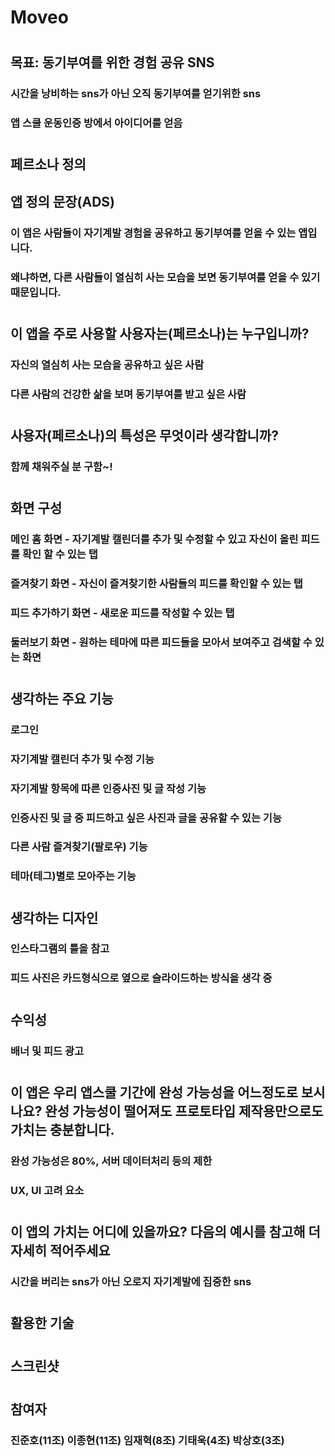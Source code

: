 # Moveo
#
## 목표: 동기부여를 위한 경험 공유 SNS
### 시간을 낭비하는 sns가 아닌 오직 동기부여를 얻기위한 sns
### 앱 스쿨 운동인증 방에서 아이디어를 얻음
#
## 페르소나 정의
## 앱 정의 문장(ADS)
### 이 앱은 사람들이 자기계발 경험을 공유하고 동기부여를 얻을 수 있는 앱입니다.
### 왜냐하면, 다른 사람들이 열심히 사는 모습을 보면 동기부여를 얻을 수 있기 때문입니다.
#
## **이 앱을 주로 사용할 사용자는(페르소나)는 누구입니까?**
### 자신의 열심히 사는 모습을 공유하고 싶은 사람
### 다른 사람의 건강한 삶을 보며 동기부여를 받고 싶은 사람
#
## 사용자(페르소나)의 특성은 무엇이라 생각합니까?
### 함께 채워주실 분 구함~!
#
## 화면 구성
### 메인 홈 화면 - 자기계발 캘린더를 추가 및 수정할 수 있고 자신이 올린 피드를 확인 할 수 있는 탭
### 즐겨찾기 화면 - 자신이 즐겨찾기한 사람들의 피드를 확인할 수 있는 탭
### 피드 추가하기 화면 - 새로운 피드를 작성할 수 있는 탭
### 둘러보기 화면 - 원하는 테마에 따른 피드들을 모아서 보여주고 검색할 수 있는 화면
#
## 생각하는 주요 기능
### 로그인
### 자기계발 캘린더 추가 및 수정 기능
### 자기계발 항목에 따른 인증사진 및 글 작성 기능
### 인증사진 및 글 중 피드하고 싶은 사진과 글을 공유할 수 있는 기능
### 다른 사람 즐겨찾기(팔로우) 기능
### 테마(테그)별로 모아주는 기능
#
## 생각하는 디자인
### 인스타그램의 틀을 참고
### 피드 사진은 카드형식으로 옆으로 슬라이드하는 방식을 생각 중
#
## 수익성
### 배너 및 피드 광고
#
## 이 앱은 우리 앱스쿨 기간에 완성 가능성을 어느정도로 보시나요? 완성 가능성이 떨어져도 프로토타입 제작용만으로도 가치는 충분합니다.
### 완성 가능성은 80%, 서버 데이터처리 등의 제한
### UX, UI 고려 요소
#
## 이 앱의 가치는 어디에 있을까요? 다음의 예시를 참고해 더 자세히 적어주세요
### 시간을 버리는 sns가 아닌 오로지 자기계발에 집중한 sns
#
## 활용한 기술
#
## 스크린샷
#
## 참여자
### 진준호(11조) 이종현(11조) 임재혁(8조) 기태욱(4조) 박상호(3조)
